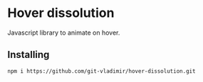 # Hover dissolution

Javascript library to animate on hover.

## Installing
``
npm i https://github.com/git-vladimir/hover-dissolution.git
``
